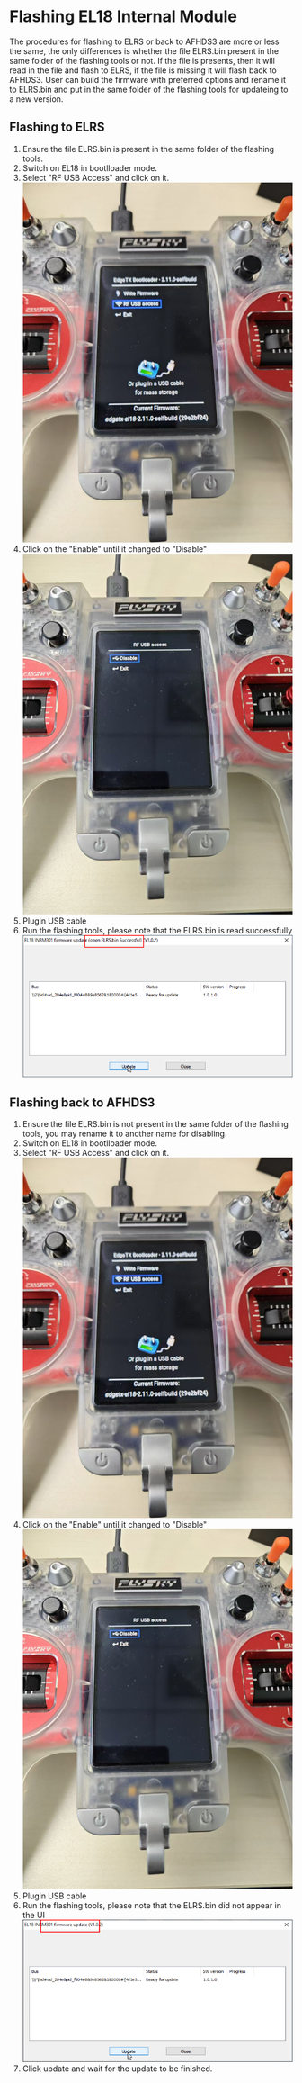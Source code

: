 # Flashing EL18 Internal Module
The procedures for flashing to ELRS or back to AFHDS3 are more or less the same,
the only differences is whether the file ELRS.bin present in the same folder of the flashing tools or not.
If the file is presents, then it will read in the file and flash to ELRS, if the file is missing it will flash back to AFHDS3.
User can build the firmware with preferred options and rename it to ELRS.bin and put in the same folder of the flashing tools for updateing to a new version.

## Flashing to ELRS
1. Ensure the file ELRS.bin is present in the same folder of the flashing tools.
2. Switch on EL18 in bootlloader mode.
3. Select "RF USB Access" and click on it.
   ![image](https://github.com/richardclli/Flysky-ELRS/blob/main/docs/images/EL18-flash1.jpg)
4. Click on the "Enable" until it changed to "Disable"
   ![image](https://github.com/richardclli/Flysky-ELRS/blob/main/docs/images/EL18-flash2.jpg)
5. Plugin USB cable
6. Run the flashing tools, please note that the ELRS.bin is read successfully
   ![image](https://github.com/richardclli/Flysky-ELRS/blob/main/docs/images/EL18-flash3.png)

## Flashing back to AFHDS3
1. Ensure the file ELRS.bin is not present in the same folder of the flashing tools, you may rename it to another name for disabling.
2. Switch on EL18 in bootlloader mode.
3. Select "RF USB Access" and click on it.
   ![image](https://github.com/richardclli/Flysky-ELRS/blob/main/docs/images/EL18-flash1.jpg)
4. Click on the "Enable" until it changed to "Disable"
   ![image](https://github.com/richardclli/Flysky-ELRS/blob/main/docs/images/EL18-flash2.jpg)
5. Plugin USB cable
6. Run the flashing tools, please note that the ELRS.bin did not appear in the UI
   ![image](https://github.com/richardclli/Flysky-ELRS/blob/main/docs/images/EL18-flash4.png)
7. Click update and wait for the update to be finished.

